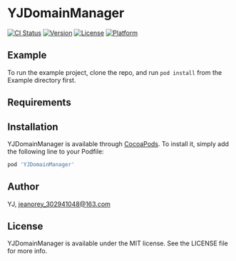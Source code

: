 # YJDomainManager

[![CI Status](https://img.shields.io/travis/YJ/YJDomainManager.svg?style=flat)](https://travis-ci.org/YJ/YJDomainManager)
[![Version](https://img.shields.io/cocoapods/v/YJDomainManager.svg?style=flat)](https://cocoapods.org/pods/YJDomainManager)
[![License](https://img.shields.io/cocoapods/l/YJDomainManager.svg?style=flat)](https://cocoapods.org/pods/YJDomainManager)
[![Platform](https://img.shields.io/cocoapods/p/YJDomainManager.svg?style=flat)](https://cocoapods.org/pods/YJDomainManager)

## Example

To run the example project, clone the repo, and run `pod install` from the Example directory first.

## Requirements

## Installation

YJDomainManager is available through [CocoaPods](https://cocoapods.org). To install
it, simply add the following line to your Podfile:

```ruby
pod 'YJDomainManager'
```

## Author

YJ, jeanorey_302941048@163.com

## License

YJDomainManager is available under the MIT license. See the LICENSE file for more info.
